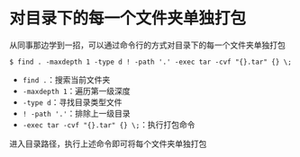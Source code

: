 
# 对目录下的每一个文件夹单独打包

从同事那边学到一招，可以通过命令行的方式对目录下的每一个文件夹单独打包

```
$ find . -maxdepth 1 -type d ! -path '.' -exec tar -cvf "{}.tar" {} \;
```

* `find .`：搜索当前文件夹
* `-maxdepth 1`：遍历第一级深度
* `-type d`：寻找目录类型文件
* `! -path '.'`：排除上一级目录
* `-exec tar -cvf "{}.tar" {} \;`：执行打包命令

进入目录路径，执行上述命令即可将每个文件夹单独打包